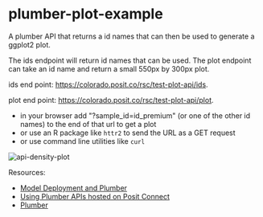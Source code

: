# plumber-plot-example
A plumber API that returns a id names that can then be used to generate a ggplot2 plot.

The ids endpoint will return id names that can be used. The plot endpoint can take an id name and return a small 550px by 300px plot.

ids end point: https://colorado.posit.co/rsc/test-plot-api/ids.  

plot end point: https://colorado.posit.co/rsc/test-plot-api/plot.  

-  in your browser add "?sample_id=id_premium" (or one of the other id names) to the end of that url to get a plot
-  or use an R package like `httr2` to send the URL as a GET request
-  or use command line utilities like `curl`

![api-density-plot](https://github.com/jeremy-allen/plumber-plot-example/assets/18430826/a68d8fff-52a9-4173-8a08-9d2df3bf733b)

Resources: 
- [Model Deployment and Plumber](https://solutions.posit.co/gallery/plumber-ml/index.html)
- [Using Plumber APIs hosted on Posit Connect](https://docs.posit.co/connect/user/plumber/)
- [Plumber](https://www.rplumber.io/)
